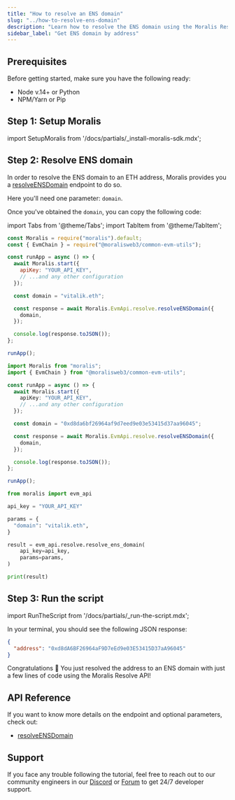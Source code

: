 ```yaml
---
title: "How to resolve an ENS domain"
slug: "../how-to-resolve-ens-domain"
description: "Learn how to resolve the ENS domain using the Moralis Resolve API."
sidebar_label: "Get ENS domain by address"
---
```


## Prerequisites

Before getting started, make sure you have the following ready:

- Node v.14+ or Python
- NPM/Yarn or Pip

## Step 1: Setup Moralis

import SetupMoralis from '/docs/partials/\_install-moralis-sdk.mdx';

<SetupMoralis node="moralis @moralisweb3/common-evm-utils" python="moralis" />

## Step 2: Resolve ENS domain

In order to resolve the ENS domain to an ETH address, Moralis provides you a [resolveENSDomain](/web3-data-api/evm/reference/resolve-ens-domain) endpoint to do so.

Here you'll need one parameter: `domain`.

Once you've obtained the `domain`, you can copy the following code:

import Tabs from '@theme/Tabs';
import TabItem from '@theme/TabItem';

<Tabs groupId="programming-language">
  <TabItem value="javascript" label="index.js (JavaScript)" default>

```javascript index.js
const Moralis = require("moralis").default;
const { EvmChain } = require("@moralisweb3/common-evm-utils");

const runApp = async () => {
  await Moralis.start({
    apiKey: "YOUR_API_KEY",
    // ...and any other configuration
  });

  const domain = "vitalik.eth";

  const response = await Moralis.EvmApi.resolve.resolveENSDomain({
    domain,
  });

  console.log(response.toJSON());
};

runApp();
```

</TabItem>
<TabItem value="typescript" label="index.ts (TypeScript)">

```typescript index.ts
import Moralis from "moralis";
import { EvmChain } from "@moralisweb3/common-evm-utils";

const runApp = async () => {
  await Moralis.start({
    apiKey: "YOUR_API_KEY",
    // ...and any other configuration
  });

  const domain = "0xd8da6bf26964af9d7eed9e03e53415d37aa96045";

  const response = await Moralis.EvmApi.resolve.resolveENSDomain({
    domain,
  });

  console.log(response.toJSON());
};

runApp();
```

</TabItem>
<TabItem value="python" label="index.py (Python)">

```python index.py
from moralis import evm_api

api_key = "YOUR_API_KEY"

params = {
  "domain": "vitalik.eth",
}

result = evm_api.resolve.resolve_ens_domain(
    api_key=api_key,
    params=params,
)

print(result)
```

</TabItem>
</Tabs>

## Step 3: Run the script

import RunTheScript from '/docs/partials/\_run-the-script.mdx';

<RunTheScript />

In your terminal, you should see the following JSON response:

```json
{
  "address": "0xd8dA6BF26964aF9D7eEd9e03E53415D37aA96045"
}
```

Congratulations 🥳 You just resolved the address to an ENS domain with just a few lines of code using the Moralis Resolve API!

## API Reference

If you want to know more details on the endpoint and optional parameters, check out:

- [resolveENSDomain](/web3-data-api/evm/reference/resolve-ens-domain)

## Support

If you face any trouble following the tutorial, feel free to reach out to our community engineers in our [Discord](https://moralis.io/discord) or [Forum](https://forum.moralis.io) to get 24/7 developer support.
